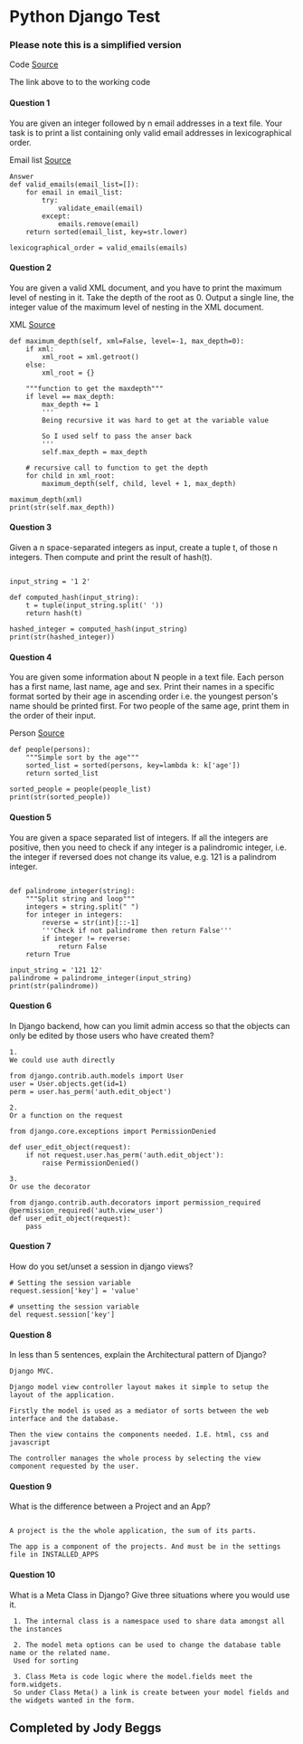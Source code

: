 # Python Django Test

### Please note this is a simplified version

Code [Source](python_test.py)

The link above to to the working code


#### Question 1
You are given an integer followed by n email addresses in a text file. Your task is to print a list containing only valid email addresses in lexicographical order.


Email list [Source](emails.csv)
```
Answer
def valid_emails(email_list=[]):
    for email in email_list:
        try:
            validate_email(email)
        except:
            emails.remove(email)
    return sorted(email_list, key=str.lower)

lexicographical_order = valid_emails(emails)
```


#### Question 2
You are given a valid XML document, and you have to print the maximum level of nesting in it. Take the depth of the root as 0. Output a single line, the integer value of the maximum level of nesting in the XML document.

XML [Source](test.xml)
```
def maximum_depth(self, xml=False, level=-1, max_depth=0):
    if xml:
        xml_root = xml.getroot()
    else:
        xml_root = {}

    """function to get the maxdepth"""
    if level == max_depth:
        max_depth += 1
        '''
        Being recursive it was hard to get at the variable value

        So I used self to pass the anser back
        '''
        self.max_depth = max_depth

    # recursive call to function to get the depth
    for child in xml_root:
        maximum_depth(self, child, level + 1, max_depth)

maximum_depth(xml)
print(str(self.max_depth))
```

#### Question 3
Given a n space-separated integers as input, create a tuple t, of those n integers. Then compute and print the result of hash(t).

```

input_string = '1 2'

def computed_hash(input_string):
    t = tuple(input_string.split(' '))
    return hash(t)

hashed_integer = computed_hash(input_string)
print(str(hashed_integer))

```


#### Question 4
You are given some information about N people in a text file. Each person has a first name, last name, age and sex. Print their names in a specific format sorted by their age in ascending order i.e. the youngest person&#39;s name should be printed first. For two people of the same age, print them in the order of their input.

Person [Source](persons.csv)

```
def people(persons):
    """Simple sort by the age"""
    sorted_list = sorted(persons, key=lambda k: k['age'])
    return sorted_list

sorted_people = people(people_list)
print(str(sorted_people))

```
#### Question 5
You are given a space separated list of integers. If all the integers are positive, then you need to check if any integer is a palindromic integer, i.e. the integer if reversed does not change its value, e.g. 121 is a palindrom integer.

```

def palindrome_integer(string):
    """Split string and loop"""
    integers = string.split(" ")
    for integer in integers:
        reverse = str(int)[::-1]
        '''Check if not palindrome then return False'''
        if integer != reverse:
            return False
    return True

input_string = '121 12'
palindrome = palindrome_integer(input_string)
print(str(palindrome))

```

#### Question 6
In Django backend, how can you limit admin access so that the objects can only be edited by those users who have created them?


```
1.
We could use auth directly

from django.contrib.auth.models import User
user = User.objects.get(id=1)
perm = user.has_perm('auth.edit_object')

2.
Or a function on the request

from django.core.exceptions import PermissionDenied

def user_edit_object(request):
    if not request.user.has_perm('auth.edit_object'):
        raise PermissionDenied()

3.
Or use the decorator

from django.contrib.auth.decorators import permission_required
@permission_required('auth.view_user')
def user_edit_object(request):
    pass

```


#### Question 7
How do you set/unset a session in django views?
```
# Setting the session variable
request.session['key'] = 'value'

# unsetting the session variable
del request.session['key']

```
#### Question 8
In less than 5 sentences, explain the Architectural pattern of Django?

```
Django MVC.

Django model view controller layout makes it simple to setup the layout of the application.

Firstly the model is used as a mediator of sorts between the web interface and the database.

Then the view contains the components needed. I.E. html, css and javascript

The controller manages the whole process by selecting the view component requested by the user.
```

#### Question 9
What is the difference between a Project and an App?

```

A project is the the whole application, the sum of its parts.

The app is a component of the projects. And must be in the settings file in INSTALLED_APPS

```

#### Question 10
What is a Meta Class in Django? Give three situations where you would use it.

```
 1. The internal class is a namespace used to share data amongst all the instances
 
 2. The model meta options can be used to change the database table name or the related name.
 Used for sorting

 3. Class Meta is code logic where the model.fields meet the form.widgets.
 So under Class Meta() a link is create between your model fields and the widgets wanted in the form.

```

## Completed by Jody Beggs
